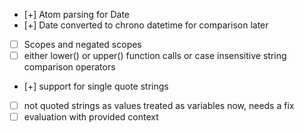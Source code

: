 - [+] Atom parsing for Date
- [+] Date converted to chrono datetime for comparison later
- [ ] Scopes and negated scopes
- [ ] either lower() or upper() function calls or case insensitive string comparison operators
- [+] support for single quote strings
- [ ] not quoted strings as values treated as variables now, needs a fix
- [ ] evaluation with provided context
